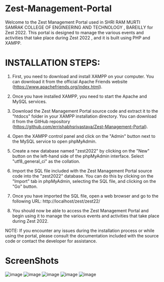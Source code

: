 # Zest-Management-Portal

Welcome to the Zest Management Portal used in SHRI RAM MURTI SAMRAK COLLEGE OF ENGINEERING AND TECHNOLOGY , BAREILLY for Zest 2022. This portal is designed to manage the various events and activities that take place during Zest 2022 , and it is built using PHP and XAMPP.

# INSTALLATION STEPS:

1. First, you need to download and install XAMPP on your computer. You can download it from the official Apache Friends website (https://www.apachefriends.org/index.html).

2. Once you have installed XAMPP, you need to start the Apache and MySQL services.

3. Download the Zest Management Portal source code and extract it to the "htdocs" folder in your XAMPP installation directory. You can download it from the GitHub repository (https://github.com/errishabhsrivastava/Zest-Management-Portal).

4. Open the XAMPP control panel and click on the "Admin" button next to the MySQL service to open phpMyAdmin.

5. Create a new database named "zest2022" by clicking on the "New" button on the left-hand side of the phpMyAdmin interface. Select "utf8_general_ci" as the collation.

6. Import the SQL file included with the Zest Management Portal source code into the "zest2022" database. You can do this by clicking on the "Import" tab in phpMyAdmin, selecting the SQL file, and clicking on the "Go" button.

7. Once you have imported the SQL file, open a web browser and go to the following URL: http://localhost/zest/zest22/

8. You should now be able to access the Zest Management Portal and begin using it to manage the various events and activities that take place during Zest 2022.

NOTE: If you encounter any issues during the installation process or while using the portal, please consult the documentation included with the source code or contact the developer for assistance.

# ScreenShots

![image](https://user-images.githubusercontent.com/117577787/222943066-07d7988e-ab31-47d3-9ef8-d21c1037987a.png)
![image](https://user-images.githubusercontent.com/117577787/222942996-90536f1d-60dc-4f5d-9254-cbc8ba5a6d35.png)
![image](https://user-images.githubusercontent.com/117577787/222943016-7112809a-25e1-4a2e-900c-03737a3a55ca.png)
![image](https://user-images.githubusercontent.com/117577787/222943029-40995fa0-6816-4ebd-ab99-5464a594dfa7.png)
![image](https://user-images.githubusercontent.com/117577787/222943044-d6b6bac5-ed02-4010-8567-2c6c0d8bc047.png)
